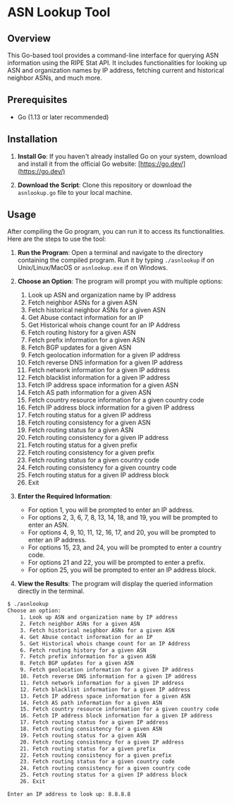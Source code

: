 # ASN Lookup Tool

## Overview

This Go-based tool provides a command-line interface for querying ASN information using the RIPE Stat API. It includes functionalities for looking up ASN and organization names by IP address, fetching current and historical neighbor ASNs, and much more.

## Prerequisites

- Go (1.13 or later recommended)

## Installation

1. **Install Go**: If you haven't already installed Go on your system, download and install it from the official Go website: [https://go.dev/](https://go.dev/)

2. **Download the Script**: Clone this repository or download the `asnlookup.go` file to your local machine.

## Usage

After compiling the Go program, you can run it to access its functionalities. Here are the steps to use the tool:

1. **Run the Program**: Open a terminal and navigate to the directory containing the compiled program. Run it by typing `./asnlookup` if on Unix/Linux/MacOS or `asnlookup.exe` if on Windows.

2. **Choose an Option**: The program will prompt you with multiple options:

    1. Look up ASN and organization name by IP address
    2. Fetch neighbor ASNs for a given ASN
    3. Fetch historical neighbor ASNs for a given ASN
    4. Get Abuse contact information for an IP
    5. Get Historical whois change count for an IP Address
    6. Fetch routing history for a given ASN
    7. Fetch prefix information for a given ASN
    8. Fetch BGP updates for a given ASN
    9. Fetch geolocation information for a given IP address
    10. Fetch reverse DNS information for a given IP address
    11. Fetch network information for a given IP address
    12. Fetch blacklist information for a given IP address
    13. Fetch IP address space information for a given ASN
    14. Fetch AS path information for a given ASN
    15. Fetch country resource information for a given country code
    16. Fetch IP address block information for a given IP address
    17. Fetch routing status for a given IP address
    18. Fetch routing consistency for a given ASN
    19. Fetch routing status for a given ASN
    20. Fetch routing consistency for a given IP address
    21. Fetch routing status for a given prefix
    22. Fetch routing consistency for a given prefix
    23. Fetch routing status for a given country code
    24. Fetch routing consistency for a given country code
    25. Fetch routing status for a given IP address block
    26. Exit

3. **Enter the Required Information**:

    - For option 1, you will be prompted to enter an IP address.
    - For options 2, 3, 6, 7, 8, 13, 14, 18, and 19, you will be prompted to enter an ASN.
    - For options 4, 9, 10, 11, 12, 16, 17, and 20, you will be prompted to enter an IP address.
    - For options 15, 23, and 24, you will be prompted to enter a country code.
    - For options 21 and 22, you will be prompted to enter a prefix.
    - For option 25, you will be prompted to enter an IP address block.

4. **View the Results**: The program will display the queried information directly in the terminal.

```sh
$ ./asnlookup
Choose an option:
    1. Look up ASN and organization name by IP address
    2. Fetch neighbor ASNs for a given ASN
    3. Fetch historical neighbor ASNs for a given ASN
    4. Get Abuse contact information for an IP
    5. Get Historical whois change count for an IP Address
    6. Fetch routing history for a given ASN
    7. Fetch prefix information for a given ASN
    8. Fetch BGP updates for a given ASN
    9. Fetch geolocation information for a given IP address
    10. Fetch reverse DNS information for a given IP address
    11. Fetch network information for a given IP address
    12. Fetch blacklist information for a given IP address
    13. Fetch IP address space information for a given ASN
    14. Fetch AS path information for a given ASN
    15. Fetch country resource information for a given country code
    16. Fetch IP address block information for a given IP address
    17. Fetch routing status for a given IP address
    18. Fetch routing consistency for a given ASN
    19. Fetch routing status for a given ASN
    20. Fetch routing consistency for a given IP address
    21. Fetch routing status for a given prefix
    22. Fetch routing consistency for a given prefix
    23. Fetch routing status for a given country code
    24. Fetch routing consistency for a given country code
    25. Fetch routing status for a given IP address block
    26. Exit

Enter an IP address to look up: 8.8.8.8
